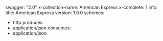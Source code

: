 swagger: "2.0"
x-collection-name: American Express
x-complete: 1
info:
  title: American Express
  version: 1.0.0
schemes:
- http
produces:
- application/json
consumes:
- application/json